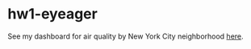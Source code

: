 # hw1-eyeager

See my dashboard for air quality by New York City neighborhood [here](https://emmayeager.shinyapps.io/air_quality_dashboard/).
